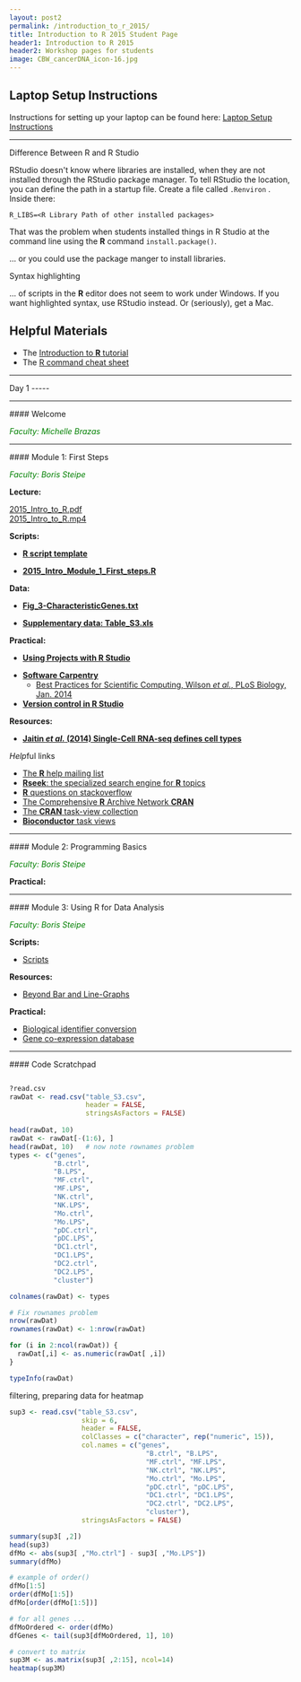 ```yaml
---
layout: post2
permalink: /introduction_to_r_2015/
title: Introduction to R 2015 Student Page
header1: Introduction to R 2015
header2: Workshop pages for students
image: CBW_cancerDNA_icon-16.jpg
---
```



Laptop Setup Instructions
-------------------------

Instructions for setting up your laptop can be found here: [Laptop Setup Instructions](https://raw.githubusercontent.com/bioinformatics-ca/2015_workshops/master/intror/laptop_instructions.txt)

<hr>

Difference Between R and R Studio

RStudio doesn't know where libraries are installed, when they are not installed through the RStudio package manager. To tell RStudio the location, you can define the path in a startup file. Create a file called `.Renviron` . Inside there:

```
R_LIBS=<R Library Path of other installed packages>
```

That was the problem when students installed things in R Studio at the command line using the **R** command `install.package()`.

... or you could use the package manger to install libraries.

Syntax highlighting  

... of scripts in the **R** editor does not seem to work under Windows. If you want highlighted syntax, use RStudio instead. Or (seriously), get a Mac.

Helpful Materials
-----------------

-   The [Introduction to **R** tutorial](http://steipe.biochemistry.utoronto.ca/abc/index.php/R_tutorial)
-   The [R command cheat sheet](../../resources/R_Short-refcard.pdf)

<hr>
Day 1
-----

<hr>
#### Welcome

<font color="green">*Faculty: Michelle Brazas*</font>

<hr>
#### Module 1: First Steps

<font color="green">*Faculty: Boris Steipe*</font>

**Lecture:**

[2015\_Intro\_to\_R.pdf](‎https://bioinformatics.ca/intror2015module1pdf)  
[2015\_Intro\_to\_R.mp4](‎https://bioinformatics.ca/intror2015module1mp4)  

**Scripts:**

* [**R script template**](https://raw.githubusercontent.com/bioinformatics-ca/bioinformatics-ca.github.io/master/2016_workshops/intror/ScriptTemplate.txt)

-   [**2015\_Intro\_Module\_1\_First\_steps.R**](https://raw.githubusercontent.com/bioinformatics-ca/2015_workshops/master/intror/2015_Intro_Module_1_First_steps.R)

**Data:**

* [**Fig\_3-CharacteristicGenes.txt**](https://raw.githubusercontent.com/bioinformatics-ca/bioinformatics-ca.github.io/master/2016_workshops/intror/Fig_3-CharacteristicGenes.txt)

-   [**Supplementary data: Table\_S3.xls**](https://github.com/bioinformatics-ca/bioinformatics-ca.github.io/raw/master/2016_workshops/intror/Table_S3.xls)

**Practical:**

* [**Using Projects with R Studio**](https://support.rstudio.com/hc/en-us/articles/200526207-Using-Projects)

-   [**Software Carpentry**](http://software-carpentry.org/)
    -   [Best Practices for Scientific Computing, Wilson *et al.*, PLoS Biology, Jan. 2014](http://journals.plos.org/plosbiology/article?id=10.1371/journal.pbio.1001745)
-   [**Version control in R Studio**](https://support.rstudio.com/hc/en-us/articles/200532077-Version-Control-with-Git-and-SVN)

**Resources:**

* [**Jaitin *et al.* (2014) Single-Cell RNA-seq defines cell types‎**](http://www.ncbi.nlm.nih.gov/pubmed/24531970)

*Help*ful links  

* [The **R** help mailing list](https://stat.ethz.ch/mailman/listinfo/r-help)
* [**Rseek**: the specialized search engine for **R** topics](http://rseek.org/)
* [**R** questions on stackoverflow](http://stackoverflow.com/questions/tagged/r)
* [The Comprehensive **R** Archive Network **CRAN**](http://cran.r-project.org/)
* [The **CRAN** task-view collection](http://cran.r-project.org/web/views/)
* [**Bioconductor** task views](http://www.bioconductor.org/packages/release/BiocViews.html)

<hr>
#### Module 2: Programming Basics

<font color="green">*Faculty: Boris Steipe*</font>

**Practical:**

<hr>
#### Module 3: Using R for Data Analysis

<font color="green">*Faculty: Boris Steipe*</font>

**Scripts:**

* [Scripts](http://bioinformatics-ca.github.io/intror_module2-3_2016/)

**Resources:**

* [Beyond Bar and Line-Graphs](http://www.ncbi.nlm.nih.gov/pubmed/25901488)

**Practical:**

  * [Biological identifier conversion]( http://biodbnet.abcc.ncifcrf.gov/)
  * [Gene co-expression database](http://coxpresdb.jp/) 

<hr>
#### Code Scratchpad

``` r

?read.csv
rawDat <- read.csv("table_S3.csv",
                   header = FALSE,
                   stringsAsFactors = FALSE)
                   
head(rawDat, 10)
rawDat <- rawDat[-(1:6), ]
head(rawDat, 10)   # now note rownames problem
types <- c("genes",
           "B.ctrl",
           "B.LPS",
           "MF.ctrl",
           "MF.LPS",
           "NK.ctrl",
           "NK.LPS",
           "Mo.ctrl",
           "Mo.LPS",
           "pDC.ctrl",
           "pDC.LPS",
           "DC1.ctrl",
           "DC1.LPS",
           "DC2.ctrl",
           "DC2.LPS",
           "cluster")

colnames(rawDat) <- types

# Fix rownames problem
nrow(rawDat)
rownames(rawDat) <- 1:nrow(rawDat)

for (i in 2:ncol(rawDat)) {
  rawDat[,i] <- as.numeric(rawDat[ ,i])
}

typeInfo(rawDat)
```

filtering, preparing data for heatmap  

``` r
sup3 <- read.csv("table_S3.csv",
                  skip = 6,
                  header = FALSE,
                  colClasses = c("character", rep("numeric", 15)),
                  col.names = c("genes",
                                  "B.ctrl", "B.LPS",
                                  "MF.ctrl", "MF.LPS",
                                  "NK.ctrl", "NK.LPS",
                                  "Mo.ctrl", "Mo.LPS",
                                  "pDC.ctrl", "pDC.LPS",
                                  "DC1.ctrl", "DC1.LPS",
                                  "DC2.ctrl", "DC2.LPS",
                                  "cluster"),
                  stringsAsFactors = FALSE)

summary(sup3[ ,2])
head(sup3)
dfMo <- abs(sup3[ ,"Mo.ctrl"] - sup3[ ,"Mo.LPS"]) 
summary(dfMo)

# example of order()
dfMo[1:5]
order(dfMo[1:5])
dfMo[order(dfMo[1:5])]

# for all genes ...
dfMoOrdered <- order(dfMo)
dfGenes <- tail(sup3[dfMoOrdered, 1], 10)

# convert to matrix
sup3M <- as.matrix(sup3[ ,2:15], ncol=14)
heatmap(sup3M)
```
